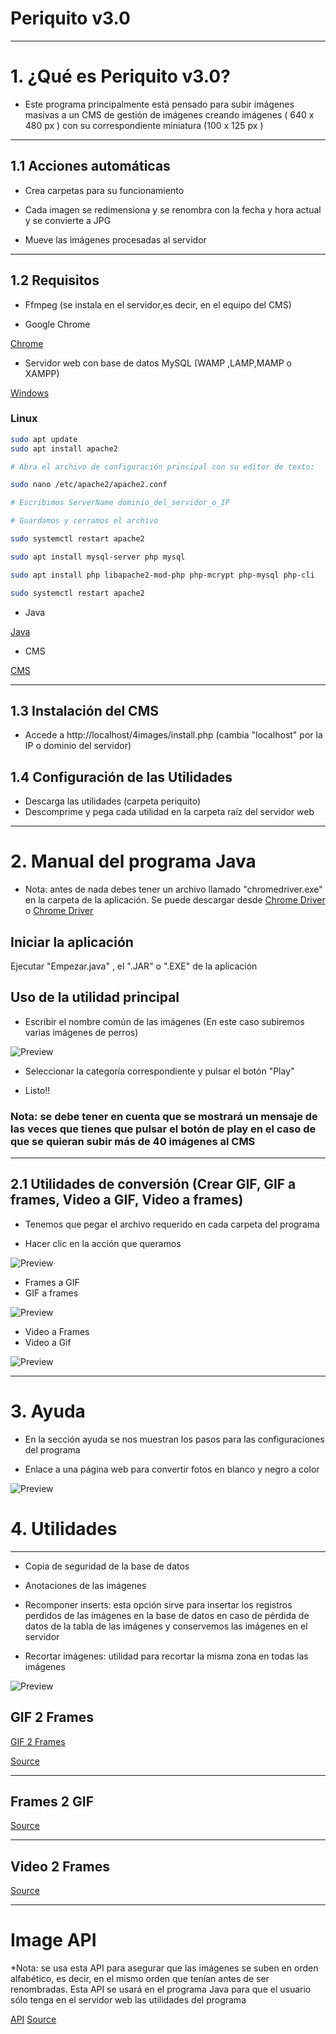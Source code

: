 # Periquito v3.0

---

# 1. ¿Qué es Periquito v3.0?

- Este programa principalmente está pensado para subir imágenes masivas a un CMS de gestión de imágenes creando imágenes ( 640 x 480 px ) con su correspondiente miniatura (100 x 125 px )

---

## 1.1 Acciones automáticas

- Crea carpetas para su funcionamiento

- Cada imagen se redimensiona y se renombra con la fecha y hora actual y se convierte a JPG 

- Mueve las imágenes procesadas al servidor
---

## 1.2 Requisitos

- Ffmpeg (se instala en el servidor,es decir, en el equipo del CMS)

- Google Chrome

[Chrome](https://www.google.com/intl/es_ALL/chrome/)

- Servidor web con base de datos MySQL (WAMP ,LAMP,MAMP o XAMPP)

[Windows](http://prdownloads.sourceforge.net/appserv/appserv-win32-8.6.0.exe?download)

### Linux
~~~bash
sudo apt update
sudo apt install apache2

# Abra el archivo de configuración principal con su editor de texto:

sudo nano /etc/apache2/apache2.conf

# Escribimos ServerName dominio_del_servidor_o_IP 

# Guardamos y cerramos el archivo

sudo systemctl restart apache2

sudo apt install mysql-server php mysql

sudo apt install php libapache2-mod-php php-mcrypt php-mysql php-cli

sudo systemctl restart apache2
~~~

- Java

[Java](https://www.java.com/es/download/)

- CMS

[CMS](https://github.com/ComandPromt/4images-UPDATED)

----

## 1.3 Instalación del CMS

- Accede a http://localhost/4images/install.php (cambia "localhost" por la IP o dominio del servidor)

## 1.4 Configuración de las Utilidades

- Descarga las utilidades (carpeta periquito)
- Descomprime y pega cada utilidad en la carpeta raíz del servidor web

----

# 2. Manual del programa Java

- Nota: antes de nada debes tener un archivo llamado "chromedriver.exe" en la carpeta de la aplicación. Se puede descargar desde [Chrome Driver](http://chromedriver.chromium.org/downloads) o [Chrome Driver](https://sites.google.com/a/chromium.org/chromedriver/downloads)

## Iniciar la aplicación

Ejecutar "Empezar.java" , el ".JAR" o ".EXE" de la aplicación

## Uso de la utilidad principal

- Escribir el nombre común de las imágenes (En este caso subiremos varias imágenes de perros)

![Preview](previews/0.png)

- Seleccionar la categoría correspondiente y pulsar el botón "Play"

- Listo!!

### Nota: se debe tener en cuenta que se mostrará un mensaje de las veces que tienes que pulsar el botón de play en el caso de que se quieran subir más de 40 imágenes al CMS

----

## 2.1 Utilidades de conversión (Crear GIF, GIF a frames, Video a GIF, Video a frames)

- Tenemos que pegar el archivo requerido en cada carpeta del programa

- Hacer clic en la acción que queramos

![Preview](previews/2.png)

- Frames a GIF
- GIF a frames

![Preview](previews/2_1.png)

- Video a Frames
- Video a Gif

![Preview](previews/2_2.png)

----

# 3. Ayuda

- En la sección ayuda se nos muestran los pasos para las configuraciones del programa

- Enlace a una página web para convertir fotos en blanco y negro a color

![Preview](previews/3.png)

# 4. Utilidades
---

- Copia de seguridad de la base de datos

- Anotaciones de las imágenes

- Recomponer inserts: esta opción sirve para insertar los registros perdidos de las imágenes en la base de datos en caso de pérdida de datos de la tabla de las imágenes y conservemos las imágenes en el servidor

- Recortar imágenes: utilidad para recortar la misma zona en todas las imágenes

![Preview](previews/4.png)

## GIF 2 Frames

[GIF 2 Frames](https://gifframes.herokuapp.com/)

[Source](https://github.com/ComandPromt/GifFrames-API)

---
## Frames 2 GIF

[Source](https://github.com/ComandPromt/Frames-to-GIF)

---
## Video 2 Frames

[Source](https://github.com/ComandPromt/Video-to-frames-php)


---

# Image API

*Nota: se usa esta API para asegurar que las imágenes se suben en orden alfabético, es decir, en el mismo orden que tenían antes de ser renombradas. Esta API se usará en el programa Java para que el usuario sólo tenga en el servidor web las utilidades del programa

[API](https://dashboard.heroku.com/apps/apiperiquito)
[Source](https://github.com/ComandPromt/Images-Periquito-API)
